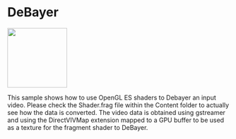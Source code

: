 <!-- #AG_DEMOAPP_HEADER_BEGIN# -->
# DeBayer
<img src="Example.jpg" height="135px">

<!-- #AG_DEMOAPP_HEADER_END# -->
<!-- #AG_BRIEF_BEGIN# -->
This sample shows how to use OpenGL ES shaders to Debayer an input video.
Please check the Shader.frag file within the Content folder to actually see how the data is converted.
The video data is obtained using gstreamer and using the DirectVIVMap extension mapped to a GPU buffer to be used as a texture for the fragment shader to DeBayer.
<!-- #AG_BRIEF_END# -->

<!-- #AG_DEMOAPP_COMMANDLINE_ARGUMENTS_BEGIN# -->
<!-- #AG_DEMOAPP_COMMANDLINE_ARGUMENTS_END# -->
